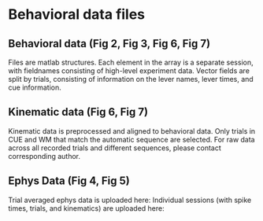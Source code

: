 # Behavioral data files

## Behavioral data (Fig 2, Fig 3, Fig 6, Fig 7)

Files are matlab structures. Each element in the array is a separate session, with fieldnames consisting of high-level experiment data. Vector fields are split by trials, consisting of information on the lever names, lever times, and cue information.


## Kinematic data (Fig 6, Fig 7)

Kinematic data is preprocessed and aligned to behavioral data. Only trials in CUE and WM that match the automatic sequence are selected. For raw data across all recorded trials and different sequences, please contact corresponding author.


## Ephys Data (Fig 4, Fig 5)

Trial averaged ephys data is uploaded here:
Individual sessions (with spike times, trials, and kinematics) are uploaded here: 
